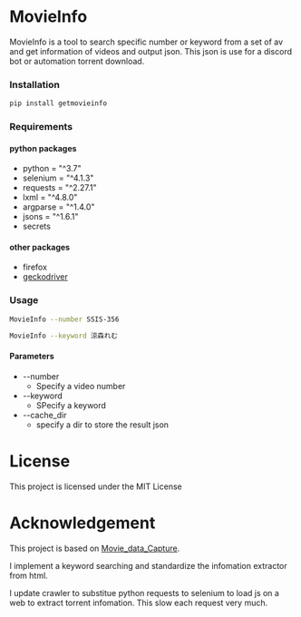 # MovieInfo

MovieInfo is a tool to search specific number or keyword from a set of av and get information of videos and output json. This json is use for a discord bot or automation torrent download.


### Installation

```bash
pip install getmovieinfo
```

### Requirements

#### python packages
- python = "^3.7"
- selenium = "^4.1.3"
- requests = "^2.27.1"
- lxml = "^4.8.0"
- argparse = "^1.4.0"
- jsons = "^1.6.1"
- secrets

#### other packages

- firefox
- [geckodriver](https://github.com/mozilla/geckodriver)

### Usage

```bash
MovieInfo --number SSIS-356

MovieInfo --keyword 涼森れむ
```


#### Parameters

- --number
  - Specify a video number
- --keyword
  - SPecify a keyword
- --cache_dir
  - specify a dir to store the result json


# License

This project is licensed under the MIT License


# Acknowledgement

This project is based on [Movie_data_Capture](https://github.com/yoshiko2/Movie_Data_Capture). 

I implement a keyword searching and standardize the infomation extractor from html.

I update crawler to substitue python requests to selenium to load js on a web to extract torrent infomation. This slow each request very much. 

